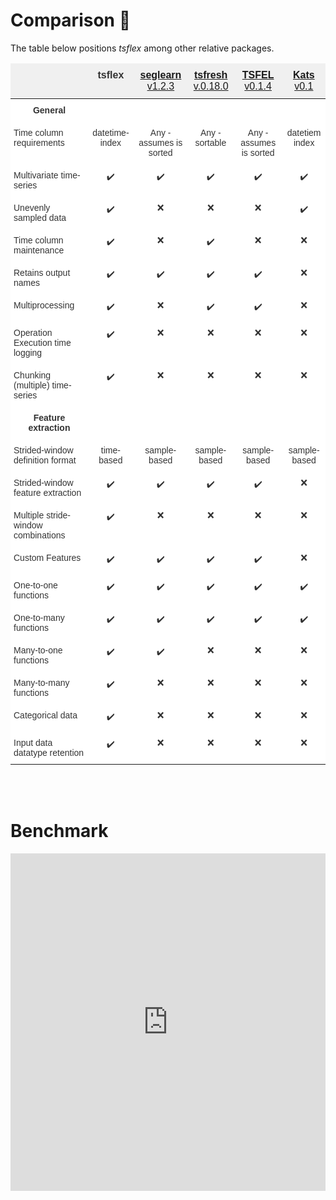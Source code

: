 # Comparison 🔎

The table below positions _tsflex_ among other relative packages.

<style type="text/css">
.tg  {border-collapse:collapse;border-color:#ccc;border-spacing:0;}
.tg td{background-color:#fff;border-color:#ccc;border-style:solid;border-width:0px;color:#333;
  font-family:Arial, sans-serif;font-size:14px;overflow:hidden;padding:10px 5px;word-break:normal;}
.tg th{background-color:#f0f0f0;border-color:#ccc;border-style:solid;border-width:0px;color:#333;
  font-family:Arial, sans-serif;font-size:14px;font-weight:normal;overflow:hidden;padding:10px 5px;word-break:normal;}
.tg .tg-p7qa{border-color:inherit;font-size:100%;position:-webkit-sticky;position:sticky;text-align:center;top:-1px;
  vertical-align:top;will-change:transform}
.tg .tg-c3ow{border-color:inherit;text-align:center;vertical-align:top}
.tg .tg-70uo{border-color:inherit;font-size:100%;position:-webkit-sticky;position:sticky;text-align:left;top:-1px;
  vertical-align:top;will-change:transform}
.tg .tg-0pky{border-color:inherit;text-align:left;vertical-align:top}
.tg .tg-7btt{border-color:inherit;font-weight:bold;text-align:center;vertical-align:top}
@media screen and (max-width: 767px) {.tg {width: auto !important;}.tg col {width: auto !important;}.tg-wrap {overflow-x: auto;-webkit-overflow-scrolling: touch;}}</style>
<div class="tg-wrap"><table class="tg">
<thead>
  <tr>
    <th class="tg-70uo"></th>
    <th class="tg-p7qa"><b>tsflex</b> </th>
    <th class="tg-p7qa"><b><a href="https://github.com/dmbee/seglearn">seglearn</a></b> <a href="https://pypi.org/project/seglearn/1.2.3/">v1.2.3</a> </th>
    <th class="tg-p7qa"><b><a href="https://tsfresh.readthedocs.io/en/v0.18.0/">tsfresh</a></b> <a href="https://github.com/blue-yonder/tsfresh/releases/tag/v0.18.0">v.0.18.0</a></th>
    <th class="tg-p7qa"><b><a href="https://tsfel.readthedocs.io/en/latest/">TSFEL</a></b><a href="https://github.com/fraunhoferportugal/tsfel/releases/tag/v0.1.4"> v0.1.4</a><br></th>
    <th class="tg-p7qa"><a href=""><b>Kats</b></a> <a href="https://github.com/facebookresearch/Kats/releases/tag/v0.1"> v0.1</a></th>
  </tr>
</thead>
<tbody>
  <tr>
    <td class="tg-c3ow"><span style="font-weight:bold">General</span></td>
    <td class="tg-c3ow"></td>
    <td class="tg-c3ow"></td>
    <td class="tg-c3ow"></td>
    <td class="tg-c3ow"></td>
    <td class="tg-c3ow"></td>
  </tr>
  <tr>
    <td class="tg-0pky">Time column requirements</td>
    <td class="tg-c3ow">datetime-index</td>
    <td class="tg-c3ow">Any - assumes is sorted<br></td>
    <td class="tg-c3ow">Any - sortable</td>
    <td class="tg-c3ow">Any - assumes is sorted</td>
    <td class="tg-c3ow">datetiem index</td>
  </tr>
  <tr>
    <td class="tg-0pky">Multivariate time-series</td>
    <td class="tg-c3ow">✔️</td>
    <td class="tg-c3ow">✔️</td>
    <td class="tg-c3ow">✔️</td>
    <td class="tg-c3ow">✔️</td>
    <td class="tg-c3ow">✔️</td>
  </tr>
  <tr>
    <td class="tg-0pky">Unevenly sampled data</td>
    <td class="tg-c3ow">✔️</td>
    <td class="tg-c3ow">❌</td>
    <td class="tg-c3ow">❌</td>
    <td class="tg-c3ow">❌</td>
    <td class="tg-c3ow">✔️</td>
  </tr>
  <tr>
    <td class="tg-0pky">Time column maintenance</td>
    <td class="tg-c3ow">✔️</td>
    <td class="tg-c3ow">❌</td>
    <td class="tg-c3ow">✔️</td>
    <td class="tg-c3ow">❌</td>
    <td class="tg-c3ow">❌</td>
  </tr>
  <tr>
    <td class="tg-0pky">Retains output names</td>
    <td class="tg-c3ow">✔️</td>
    <td class="tg-c3ow">✔️</td>
    <td class="tg-c3ow">✔️</td>
    <td class="tg-c3ow">✔️</td>
    <td class="tg-c3ow">❌</td>
  </tr>
  <tr>
    <td class="tg-0pky">Multiprocessing</td>
    <td class="tg-c3ow">✔️</td>
    <td class="tg-c3ow">❌</td>
    <td class="tg-c3ow">✔️</td>
    <td class="tg-c3ow">✔️</td>
    <td class="tg-c3ow">❌</td>
  </tr>
  <tr>
    <td class="tg-0pky">Operation Execution time logging</td>
    <td class="tg-c3ow">✔️</td>
    <td class="tg-c3ow">❌</td>
    <td class="tg-c3ow">❌</td>
    <td class="tg-c3ow">❌</td>
    <td class="tg-c3ow">❌</td>
  </tr>
  <tr>
    <td class="tg-0pky">Chunking (multiple) time-series</td>
    <td class="tg-c3ow">✔️</td>
    <td class="tg-c3ow">❌</td>
    <td class="tg-c3ow">❌</td>
    <td class="tg-c3ow">❌</td>
    <td class="tg-c3ow">❌</td>
  </tr>
  <tr>
    <td class="tg-7btt">Feature extraction</td>
    <td class="tg-c3ow"></td>
    <td class="tg-c3ow"></td>
    <td class="tg-c3ow"></td>
    <td class="tg-c3ow"></td>
    <td class="tg-c3ow"></td>
  </tr>
  <tr>
    <td class="tg-0pky">Strided-window definition format</td>
    <td class="tg-c3ow">time-based</td>
    <td class="tg-c3ow">sample-based</td>
    <td class="tg-c3ow">sample-based</td>
    <td class="tg-c3ow">sample-based</td>
    <td class="tg-c3ow">sample-based</td>
  </tr>
  <tr>
    <td class="tg-0pky">Strided-window feature extraction</td>
    <td class="tg-c3ow">✔️</td>
    <td class="tg-c3ow">✔️</td>
    <td class="tg-c3ow">✔️</td>
    <td class="tg-c3ow">✔️</td>
    <td class="tg-c3ow">❌</td>
  </tr>
  <tr>
    <td class="tg-0pky">Multiple stride-window combinations</td>
    <td class="tg-c3ow">✔️</td>
    <td class="tg-c3ow">❌</td>
    <td class="tg-c3ow">❌</td>
    <td class="tg-c3ow">❌</td>
    <td class="tg-c3ow">❌</td>
  </tr>
  <tr>
    <td class="tg-0pky">Custom Features</td>
    <td class="tg-c3ow">✔️</td>
    <td class="tg-c3ow">✔️</td>
    <td class="tg-c3ow">✔️</td>
    <td class="tg-c3ow">✔️</td>
    <td class="tg-c3ow">❌</td>
  </tr>
  <tr>
    <td class="tg-0pky">One-to-one functions</td>
    <td class="tg-c3ow">✔️</td>
    <td class="tg-c3ow">✔️</td>
    <td class="tg-c3ow">✔️</td>
    <td class="tg-c3ow">✔️</td>
    <td class="tg-c3ow">✔️</td>
  </tr>
  <tr>
    <td class="tg-0pky">One-to-many functions</td>
    <td class="tg-c3ow">✔️</td>
    <td class="tg-c3ow">✔️</td>
    <td class="tg-c3ow">✔️</td>
    <td class="tg-c3ow">✔️</td>
    <td class="tg-c3ow">✔️</td>
  </tr>
  <tr>
    <td class="tg-0pky">Many-to-one functions</td>
    <td class="tg-c3ow">✔️</td>
    <td class="tg-c3ow">✔️</td>
    <td class="tg-c3ow">❌</td>
    <td class="tg-c3ow">❌</td>
    <td class="tg-c3ow">❌</td>
  </tr>
  <tr>
    <td class="tg-0pky">Many-to-many functions</td>
    <td class="tg-c3ow">✔️</td>
    <td class="tg-c3ow">❌</td>
    <td class="tg-c3ow">❌</td>
    <td class="tg-c3ow">❌</td>
    <td class="tg-c3ow">❌</td>
  </tr>
  <tr>
    <td class="tg-0pky">Categorical data</td>
    <td class="tg-c3ow">✔️</td>
    <td class="tg-c3ow">❌</td>
    <td class="tg-c3ow">❌</td>
    <td class="tg-c3ow">❌</td>
    <td class="tg-c3ow">❌</td>
  </tr>
  <tr>
    <td class="tg-0pky">Input data datatype retention</td>
    <td class="tg-c3ow">✔️</td>
    <td class="tg-c3ow">❌</td>
    <td class="tg-c3ow">❌</td>
    <td class="tg-c3ow">❌</td>
    <td class="tg-c3ow">❌</td>
  </tr>
</tbody>
</table></div>

<br><br>

# Benchmark

<iframe src="https://datapane.com/u/jonasvdd/reports/tsflex-benchmark-v1/embed/" width="100%" height="540px" style="border: none;">IFrame not supported</iframe>

<br>
